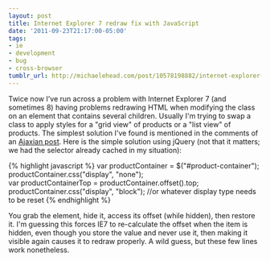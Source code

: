 ```yaml
---
layout: post
title: Internet Explorer 7 redraw fix with JavaScript
date: '2011-09-23T21:17:00-05:00'
tags:
- ie
- development
- bug
- cross-browser
tumblr_url: http://michaelehead.com/post/10578198882/internet-explorer-7-redraw-fix-with-javascript
---
```

Twice now I've run across a problem with Internet Explorer 7 (and sometimes 8) having problems redrawing HTML when modifying the class on an element that contains several children. Usually I'm trying to swap a class to apply styles for a "grid view" of products or a "list view" of products. The simplest solution I've found is mentioned in the comments of an [Ajaxian post](http://ajaxian.com/archives/forcing-a-ui-redraw-from-javascript). Here is the simple solution using jQuery (not that it matters; we had the selector already cached in my situation):

{% highlight javascript %}
var productContainer = $("#product-container");
productContainer.css("display", "none");  
var productContainerTop = productContainer.offset().top;  
productContainer.css("display", "block"); //or whatever display type needs to be reset
{% endhighlight %}

You grab the element, hide it, access its offset (while hidden), then restore it. I'm guessing this forces IE7 to re-calculate the offset when the item is hidden, even though you store the value and never use it, then making it visible again causes it to redraw properly. A wild guess, but these few lines work nonetheless. 
